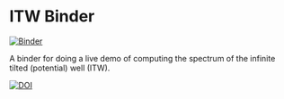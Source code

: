 # ITW Binder

[![Binder](https://mybinder.org/badge_logo.svg)](https://mybinder.org/v2/gh/rafullah/itw-binder/main?filepath=index.ipynb)

A binder for doing a live demo of computing the spectrum of the infinite tilted (potential) well (ITW). 



[![DOI](https://zenodo.org/badge/589560265.svg)](https://zenodo.org/badge/latestdoi/589560265)
